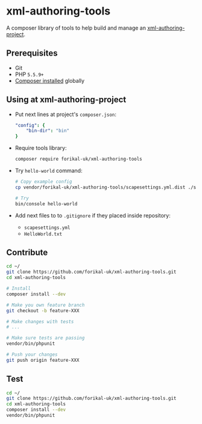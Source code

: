 # xml-authoring-tools

A composer library of tools to help build and manage an [xml-authoring-project](https://github.com/forikal-uk/xml-authoring-project).

## Prerequisites

* Git
* PHP `5.5.9+`
* [Composer installed](https://getcomposer.org/doc/00-intro.md#installation-linux-unix-osx) globally

## Using at xml-authoring-project

* Put next lines at project's `composer.json`:

    ```yaml
    "config": {
        "bin-dir": "bin"
    }
    ```

* Require tools library:
 
    ```bash 
    composer require forikal-uk/xml-authoring-tools
    ```
    
* Try `hello-world` command:

    ```bash
    # Copy example config
    cp vendor/forikal-uk/xml-authoring-tools/scapesettings.yml.dist ./scapesettings.yml
    
    # Try
    bin/console hello-world
    ```
    
* Add next files to to `.gitignore` if they placed inside repository:

    * `scapesettings.yml`
    * `HelloWorld.txt` 

## Contribute

```bash
cd ~/
git clone https://github.com/forikal-uk/xml-authoring-tools.git
cd xml-authoring-tools

# Install
composer install --dev

# Make you own feature branch
git checkout -b feature-XXX

# Make changes with tests
# ...

# Make sure tests are passing
vendor/bin/phpunit

# Push your changes
git push origin feature-XXX
```

## Test

```bash
cd ~/
git clone https://github.com/forikal-uk/xml-authoring-tools.git
cd xml-authoring-tools
composer install --dev
vendor/bin/phpunit
```